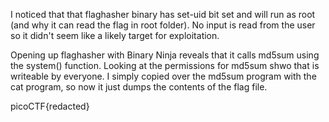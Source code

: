 I noticed that that flaghasher binary has set-uid bit set and will run as root
(and why it can read the flag in root folder).  No input is read from the
user so it didn't seem like a likely target for exploitation.

Opening up flaghasher with Binary Ninja reveals that it calls md5sum using the
system() function.  Looking at the permissions for md5sum shwo that is
writeable by everyone.  I simply copied over the md5sum program with the cat
program, so now it just dumps the contents of the flag file.

picoCTF{redacted}

